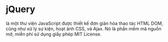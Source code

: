 # jQuery 
là một thư viện JavaScript được thiết kế đơn giản hóa thao tác HTML DOM,
cũng như xử lý sự kiện, hoạt ảnh CSS, và Ajax.
Nó là phần mềm mã nguồn mở, miễn phí sử dụng giấy phép MIT License.